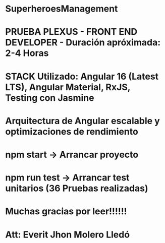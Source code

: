 # SuperheroesManagement

# PRUEBA PLEXUS - FRONT END DEVELOPER - Duración apróximada: 2-4 Horas

# STACK Utilizado: Angular 16 (Latest LTS), Angular Material, RxJS, Testing con Jasmine

# Arquitectura de Angular escalable y optimizaciones de rendimiento

# npm start -> Arrancar proyecto

# npm run test -> Arrancar test unitarios (36 Pruebas realizadas)

# Muchas gracias por leer!!!!!!

# Att: Everit Jhon Molero Lledó
